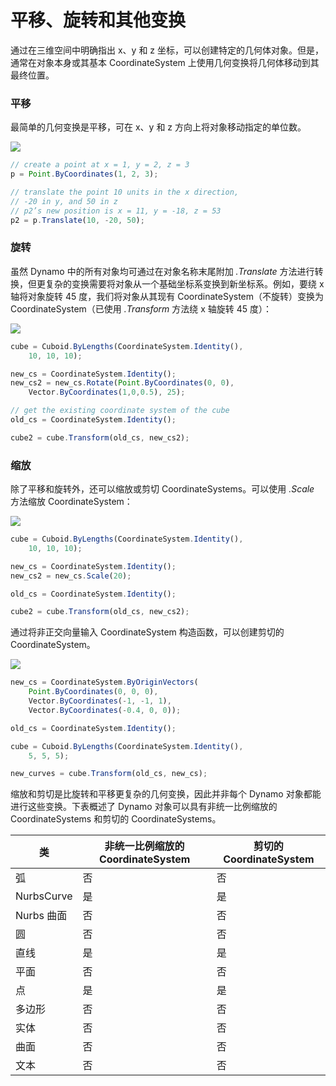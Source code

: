 # 平移、旋转和其他变换

通过在三维空间中明确指出 x、y 和 z 坐标，可以创建特定的几何体对象。但是，通常在对象本身或其基本 CoordinateSystem 上使用几何变换将几何体移动到其最终位置。

### 平移

最简单的几何变换是平移，可在 x、y 和 z 方向上将对象移动指定的单位数。

![](../images/8-2/5/Transformations\_01.png)

```js
// create a point at x = 1, y = 2, z = 3
p = Point.ByCoordinates(1, 2, 3);

// translate the point 10 units in the x direction,
// -20 in y, and 50 in z
// p2’s new position is x = 11, y = -18, z = 53
p2 = p.Translate(10, -20, 50);
```

### 旋转

虽然 Dynamo 中的所有对象均可通过在对象名称末尾附加 _.Translate_ 方法进行转换，但更复杂的变换需要将对象从一个基础坐标系变换到新坐标系。例如，要绕 x 轴将对象旋转 45 度，我们将对象从其现有 CoordinateSystem（不旋转）变换为 CoordinateSystem（已使用 _.Transform_ 方法绕 x 轴旋转 45 度）：

![](../images/8-2/5/Transformations\_02.png)

```js
cube = Cuboid.ByLengths(CoordinateSystem.Identity(),
    10, 10, 10);

new_cs = CoordinateSystem.Identity();
new_cs2 = new_cs.Rotate(Point.ByCoordinates(0, 0),
    Vector.ByCoordinates(1,0,0.5), 25);

// get the existing coordinate system of the cube
old_cs = CoordinateSystem.Identity();

cube2 = cube.Transform(old_cs, new_cs2);
```

### 缩放

除了平移和旋转外，还可以缩放或剪切 CoordinateSystems。可以使用 _.Scale_ 方法缩放 CoordinateSystem：

![](../images/8-2/5/Transformations\_03.png)

```js
cube = Cuboid.ByLengths(CoordinateSystem.Identity(),
    10, 10, 10);

new_cs = CoordinateSystem.Identity();
new_cs2 = new_cs.Scale(20);

old_cs = CoordinateSystem.Identity();

cube2 = cube.Transform(old_cs, new_cs2);
```

通过将非正交向量输入 CoordinateSystem 构造函数，可以创建剪切的 CoordinateSystem。

![](../images/8-2/5/Transformations\_04.png)

```js
new_cs = CoordinateSystem.ByOriginVectors(
    Point.ByCoordinates(0, 0, 0),
	Vector.ByCoordinates(-1, -1, 1),
	Vector.ByCoordinates(-0.4, 0, 0));

old_cs = CoordinateSystem.Identity();

cube = Cuboid.ByLengths(CoordinateSystem.Identity(),
    5, 5, 5);

new_curves = cube.Transform(old_cs, new_cs);
```

缩放和剪切是比旋转和平移更复杂的几何变换，因此并非每个 Dynamo 对象都能进行这些变换。下表概述了 Dynamo 对象可以具有非统一比例缩放的 CoordinateSystems 和剪切的 CoordinateSystems。

| 类        | 非统一比例缩放的 CoordinateSystem | 剪切的 CoordinateSystem |
| ------------ | ------------------------------------- | ------------------------ |
| 弧          | 否                                    | 否                       |
| NurbsCurve   | 是                                   | 是                      |
| Nurbs 曲面 | 否                                    | 否                       |
| 圆       | 否                                    | 否                       |
| 直线         | 是                                   | 是                      |
| 平面        | 否                                    | 否                       |
| 点        | 是                                   | 是                      |
| 多边形      | 否                                    | 否                       |
| 实体        | 否                                    | 否                       |
| 曲面      | 否                                    | 否                       |
| 文本         | 否                                    | 否                       |
